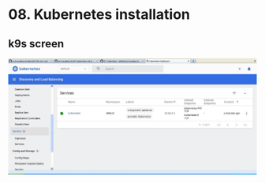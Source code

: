 # 08. Kubernetes installation

## k9s screen
![alt text](https://github.com/Sanchelioss/test_docker/blob/master/07.Kube.JPG)


 